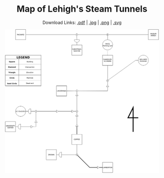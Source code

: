 <h1 align="center">Map of Lehigh's Steam Tunnels</h1>
<p align="center">
  Download Links:
    <a href="https://github.com/shun-ueda/lehigh-steam-tunnel/raw/main/export/diagram.pdf">.pdf</a> 
    | <a href="https://github.com/shun-ueda/lehigh-steam-tunnel/raw/main/export/diagram.jpg">.jpg</a> 
    | <a href="https://github.com/shun-ueda/lehigh-steam-tunnel/raw/main/export/diagram.png">.png</a>
    | <a href="https://github.com/shun-ueda/lehigh-steam-tunnel/raw/main/export/diagram.svg">.svg</a>
</p>
<p align="center">
  <img src="https://raw.githubusercontent.com/shun-ueda/lehigh-steam-tunnel/main/export/diagram.jpg" />
</p>
